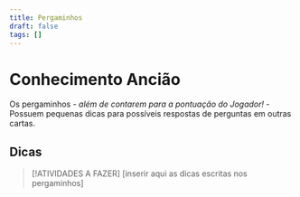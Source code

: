 ```yaml
---
title: Pergaminhos
draft: false
tags: []
---
```

# Conhecimento Ancião
Os pergaminhos - _além de contarem para a pontuação do Jogador!_ - Possuem pequenas dicas para possíveis respostas de perguntas em outras cartas.  

## Dicas

>[!ATIVIDADES A FAZER]
>\[inserir aqui as dicas escritas nos pergaminhos]